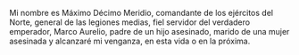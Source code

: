 Mi nombre es Máximo Décimo Meridio, comandante de los ejércitos del Norte, general
de las legiones medias, fiel servidor del verdadero emperador, Marco Aurelio, padre
de un hijo asesinado, marido de una mujer asesinada y alcanzaré mi venganza, en esta 
vida o en la próxima.
